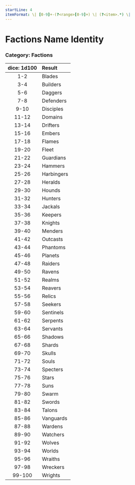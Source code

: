 ```yaml
---
startLine: 4
itemFormat: \| [0-9]+-(?<range>[0-9]+) \| (?<item>.*) \|
---
```

# Factions Name Identity
### Category: Factions

| dice: 1d100 | Result |
|:----:|:-------|
| 1-2 | Blades |
| 3-4 | Builders |
| 5-6 | Daggers |
| 7-8 | Defenders |
| 9-10 | Disciples |
| 11-12 | Domains |
| 13-14 | Drifters |
| 15-16 | Embers |
| 17-18 | Flames |
| 19-20 | Fleet |
| 21-22 | Guardians |
| 23-24 | Hammers |
| 25-26 | Harbingers |
| 27-28 | Heralds |
| 29-30 | Hounds |
| 31-32 | Hunters |
| 33-34 | Jackals |
| 35-36 | Keepers |
| 37-38 | Knights |
| 39-40 | Menders |
| 41-42 | Outcasts |
| 43-44 | Phantoms |
| 45-46 | Planets |
| 47-48 | Raiders |
| 49-50 | Ravens |
| 51-52 | Realms |
| 53-54 | Reavers |
| 55-56 | Relics |
| 57-58 | Seekers |
| 59-60 | Sentinels |
| 61-62 | Serpents |
| 63-64 | Servants |
| 65-66 | Shadows |
| 67-68 | Shards |
| 69-70 | Skulls |
| 71-72 | Souls |
| 73-74 | Specters |
| 75-76 | Stars |
| 77-78 | Suns |
| 79-80 | Swarm |
| 81-82 | Swords |
| 83-84 | Talons |
| 85-86 | Vanguards |
| 87-88 | Wardens |
| 89-90 | Watchers |
| 91-92 | Wolves |
| 93-94 | Worlds |
| 95-96 | Wraiths |
| 97-98 | Wreckers |
| 99-100 | Wrights |